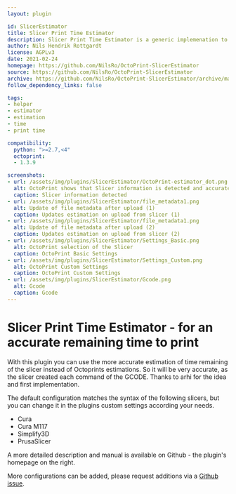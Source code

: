```yaml
---
layout: plugin

id: SlicerEstimator
title: Slicer Print Time Estimator
description: Slicer Print Time Estimator is a generic implemenation to read accurate remaining time to print embedded in the GCODE file by the slicer
author: Nils Hendrik Rottgardt
license: AGPLv3
date: 2021-02-24
homepage: https://github.com/NilsRo/OctoPrint-SlicerEstimator
source: https://github.com/NilsRo/OctoPrint-SlicerEstimator
archive: https://github.com/NilsRo/OctoPrint-SlicerEstimator/archive/master.zip
follow_dependency_links: false

tags:
- helper
- estimator
- estimation
- time
- print time

compatibility:
  python: ">=2.7,<4"
  octoprint:
  - 1.3.9

screenshots:
- url: /assets/img/plugins/SlicerEstimator/OctoPrint-estimator_dot.png
  alt: OctoPrint shows that Slicer information is detected and accurate
  caption: Slicer information detected
- url: /assets/img/plugins/SlicerEstimator/file_metadata1.png
  alt: Update of file metadata after upload (1)
  caption: Updates estimation on upload from slicer (1)
- url: /assets/img/plugins/SlicerEstimator/file_metadata1.png
  alt: Update of file metadata after upload (2)
  caption: Updates estimation on upload from slicer (2)
- url: /assets/img/plugins/SlicerEstimator/Settings_Basic.png
  alt: OctoPrint selection of the Slicer
  caption: OctoPrint Basic Settings
- url: /assets/img/plugins/SlicerEstimator/Settings_Custom.png
  alt: OctoPrint Custom Settings
  caption: OctoPrint Custom Settings
- url: /assets/img/plugins/SlicerEstimator/Gcode.png
  alt: Gcode
  caption: Gcode
---
```


# Slicer Print Time Estimator - for an accurate remaining time to print
With this plugin you can use the more accurate estimation of time remaining of the slicer instead of Octoprints estimations. So it will be very accurate, as the slicer created each command of the GCODE. Thanks to arhi for the idea and first implementation.

The default configuration matches the syntax of the following slicers, but you can change it in the plugins custom settings according your needs.

* Cura
* Cura M117
* Simplify3D
* PrusaSlicer


A more detailed description and manual is available on Github - the plugin's homepage on the right.


More configurations can be added, please request additions via a [Github issue](https://github.com/NilsRo/OctoPrint-SlicerEstimator/issues).